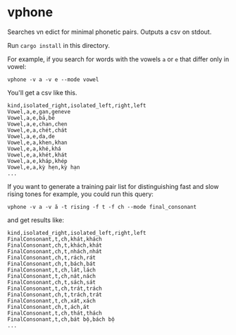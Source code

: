 # vphone

Searches vn edict for minimal phonetic pairs. Outputs a csv on stdout.

Run `cargo install` in this directory.

For example, if you search for words with the vowels `a` or `e` that
differ only in vowel:

```
vphone -v a -v e --mode vowel
```

You'll get a csv like this.

```
kind,isolated_right,isolated_left,right,left
Vowel,a,e,gan,geneve
Vowel,a,e,bả,bẻ
Vowel,a,e,chan,chen
Vowel,e,a,chét,chát
Vowel,a,e,da,de
Vowel,e,a,khen,khan
Vowel,e,a,khé,khá
Vowel,e,a,khét,khát
Vowel,a,e,kháp,khép
Vowel,e,a,kỳ hẹn,kỳ hạn
...
```

If you want to generate a training pair list for distinguishing
fast and slow rising tones for example, you could run this query:

```
vphone -v a -v ă -t rising -f t -f ch --mode final_consonant
```

and get results like:

```
kind,isolated_right,isolated_left,right,left
FinalConsonant,t,ch,khát,khách
FinalConsonant,ch,t,khách,khát
FinalConsonant,ch,t,nhách,nhát
FinalConsonant,ch,t,rách,rát
FinalConsonant,ch,t,bách,bát
FinalConsonant,t,ch,lát,lách
FinalConsonant,t,ch,nát,nách
FinalConsonant,ch,t,sách,sát
FinalConsonant,t,ch,trát,trách
FinalConsonant,ch,t,trách,trát
FinalConsonant,t,ch,xát,xách
FinalConsonant,ch,t,ách,át
FinalConsonant,t,ch,thát,thách
FinalConsonant,t,ch,bát bộ,bách bộ
...
```
